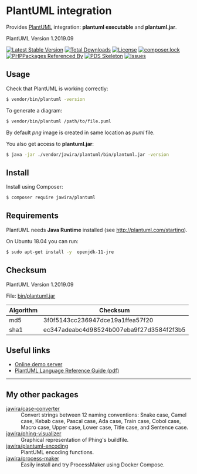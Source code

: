 PlantUML integration
====================

Provides [PlantUML](http://plantuml.com/) integration: **plantuml executable** and **plantuml.jar**.

<!--version:start-->
PlantUML Version 1.2019.09
<!--version:end-->

[![Latest Stable Version](https://poser.pugx.org/jawira/plantuml/v/stable)](https://packagist.org/packages/jawira/plantuml) 
[![Total Downloads](https://poser.pugx.org/jawira/plantuml/downloads)](https://packagist.org/packages/jawira/plantuml) 
[![License](https://poser.pugx.org/jawira/plantuml/license)](https://packagist.org/packages/jawira/plantuml)
[![composer.lock](https://poser.pugx.org/jawira/plantuml/composerlock)](https://packagist.org/packages/jawira/plantuml)
[![PHPPackages Referenced By](http://phppackages.org/p/jawira/plantuml/badge/referenced-by.svg)](http://phppackages.org/p/jawira/plantuml)
[![PDS Skeleton](https://img.shields.io/badge/pds-skeleton-blue.svg)](https://github.com/php-pds/skeleton)
[![Issues](https://img.shields.io/github/issues/jawira/plantuml.svg?label=HuBoard&color=694DC2)](https://huboard.com/jawira/plantuml)

Usage
-----

Check that PlantUML is working correctly:

```bash
$ vendor/bin/plantuml -version
```

To generate a diagram:

```bash
$ vendor/bin/plantuml /path/to/file.puml
```

By default _png_ image is created in same location as _puml_ file.

You also get access to **plantuml.jar**:

```bash
$ java -jar ./vendor/jawira/plantuml/bin/plantuml.jar -version
```

Install
-------

Install using Composer:

```bash
$ composer require jawira/plantuml
```

Requirements
------------

PlantUML needs **Java Runtime** installed (see <http://plantuml.com/starting>).

On Ubuntu 18.04 you can run:

```bash
$ sudo apt-get install -y  openjdk-11-jre
```

Checksum
--------

<!--version:start-->
PlantUML Version 1.2019.09
<!--version:end-->

File: [bin/plantuml.jar]()

| Algorithm | Checksum                                                                  |
| --------- | ------------------------------------------------------------------------- |
| md5       | <!--md5:start-->3f0f5143cc236947dce19a1ffea57f20<!--md5:end-->            |
| sha1      | <!--sha1:start-->ec347adeabc4d98524b007eba9f27d3584f2f3b5<!--sha1:end-->  |

Useful links
------------

* [Online demo server](http://www.plantuml.com/plantuml/uml/SyfFKj2rKt3CoKnELR1Io4ZDoSa70000)
* [PlantUML Language Reference Guide (pdf)](http://plantuml.com/PlantUML_Language_Reference_Guide.pdf)

***

My other packages
-----------------

<dl>

<dt><a href="https://packagist.org/packages/jawira/case-converter">jawira/case-converter</a></dt>
<dd> Convert strings between 12 naming conventions: Snake case, Camel case, Kebab case, Pascal case, Ada case, Train case, Cobol case, Macro case, Upper case, Lower case, Title case, and Sentence case.</dd>

<dt><a href="https://packagist.org/packages/jawira/phing-visualizer">jawira/phing-visualizer</a></dt>
<dd>Graphical representation of Phing's buildfile.</dd>

<dt><a href="https://packagist.org/packages/jawira/plantuml-encoding">jawira/plantuml-encoding</a></dt>
<dd>PlantUML encoding functions.</dd>

<dt><a href="https://packagist.org/packages/jawira/process-maker">jawira/process-maker</a></dt>
<dd>Easily install and try ProcessMaker using Docker Compose.</dd>

</dl>

